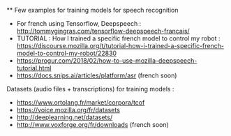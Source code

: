 ** Few examples for training models for speech recognition
- For french using Tensorflow, Deepspeech : http://tommygingras.com/tensorflow-deepspeech-francais/
- TUTORIAL : How I trained a specific french model to control my robot : https://discourse.mozilla.org/t/tutorial-how-i-trained-a-specific-french-model-to-control-my-robot/22830
- https://progur.com/2018/02/how-to-use-mozilla-deepspeech-tutorial.html
- https://docs.snips.ai/articles/platform/asr (french soon)

Datasets (audio files + transcriptions) for training models :
- https://www.ortolang.fr/market/corpora/tcof
- https://voice.mozilla.org/fr/datasets
- http://deeplearning.net/datasets/
- http://www.voxforge.org/fr/downloads (french soon)
